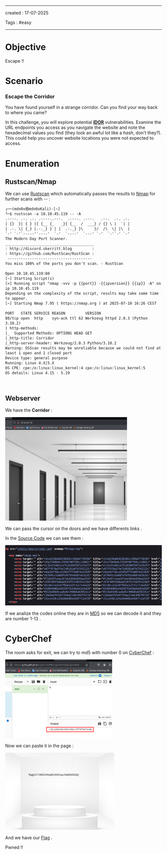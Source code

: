 - - - 
created : 17-07-2025 

Tags : #easy  
- - - 
# Objective

Escape !! 
# Scenario

### Escape the Corridor

You have found yourself in a strange corridor. Can you find your way back to where you came?

In this challenge, you will explore potential **[IDOR](../../3%20-%20Tags/Hacking%20Concepts/IDOR.md)** vulnerabilities. Examine the URL endpoints you access as you navigate the website and note the hexadecimal values you find (they look an awful lot like a *hash*, don't they?). This could help you uncover website locations you were not expected to access.

# Enumeration
## Rustscan/Nmap

We can use [Rustscan](../../3%20-%20Tags/Hacking%20Tools/Rustscan.md) which automatically passes the results to [Nmap](../../3%20-%20Tags/Hacking%20Tools/Nmap.md) for further scans with -- :

```
┌──(mdn0x㉿mdn0xKali)-[~]
└─$ rustscan -a 10.10.45.119 -- -A
.----. .-. .-. .----..---.  .----. .---.   .--.  .-. .-.
| {}  }| { } |{ {__ {_   _}{ {__  /  ___} / {} \ |  `| |
| .-. \| {_} |.-._} } | |  .-._} }\     }/  /\  \| |\  |
`-' `-'`-----'`----'  `-'  `----'  `---' `-'  `-'`-' `-'
The Modern Day Port Scanner.
________________________________________
: http://discord.skerritt.blog         :
: https://github.com/RustScan/RustScan :
 --------------------------------------
You miss 100% of the ports you don't scan. - RustScan

Open 10.10.45.119:80
[~] Starting Script(s)
[>] Running script "nmap -vvv -p {{port}} -{{ipversion}} {{ip}} -A" on ip 10.10.45.119
Depending on the complexity of the script, results may take some time to appear.
[~] Starting Nmap 7.95 ( https://nmap.org ) at 2025-07-10 16:26 CEST

PORT   STATE SERVICE REASON         VERSION
80/tcp open  http    syn-ack ttl 62 Werkzeug httpd 2.0.3 (Python 3.10.2)
| http-methods: 
|_  Supported Methods: OPTIONS HEAD GET
|_http-title: Corridor
|_http-server-header: Werkzeug/2.0.3 Python/3.10.2
Warning: OSScan results may be unreliable because we could not find at least 1 open and 1 closed port
Device type: general purpose
Running: Linux 4.X|5.X
OS CPE: cpe:/o:linux:linux_kernel:4 cpe:/o:linux:linux_kernel:5
OS details: Linux 4.15 - 5.19



```

## Webserver

We have the **Corridor** :

<img src="../../2%20-%20Resources/Others/Flameshots/f215258511af35ebf6199c95b1daf4e6.png" alt="f215258511af35ebf6199c95b1daf4e6.png" width="392" height="333" class="jop-noMdConv">

We can pass the cursor on the doors and we have differents links .

In the [Source Code](../../3%20-%20Tags/Hacking%20Concepts/Source%20Code.md) we can see them :

<img src="../../2%20-%20Resources/Others/Flameshots/0c13971650ccb2ba7c3c4f9fd310923e.png" alt="0c13971650ccb2ba7c3c4f9fd310923e.png" width="564" height="194" class="jop-noMdConv">

If we analize the codes online they are in [MD5](../../3%20-%20Tags/Hacking%20Concepts/MD5.md) so we can decode it and they are number 1-13 .

# CyberChef 

The room asks for exit, we can try to md5 with number 0 on [CyberChef](../../3%20-%20Tags/Hacking%20Tools/CyberChef.md) :

<img src="../../2%20-%20Resources/Others/Flameshots/0af2c25544d698e72692419e39b535d6.png" alt="0af2c25544d698e72692419e39b535d6.png" width="344" height="252" class="jop-noMdConv">

Now we can paste it in the page :

<img src="../../2%20-%20Resources/Others/Flameshots/ba13cc727cf2144b5c77b81f0d32d135.png" alt="ba13cc727cf2144b5c77b81f0d32d135.png" width="351" height="248">

And we have our [Flag](../../3%20-%20Tags/Hacking%20Concepts/Flag.md) .

Pwned !!
